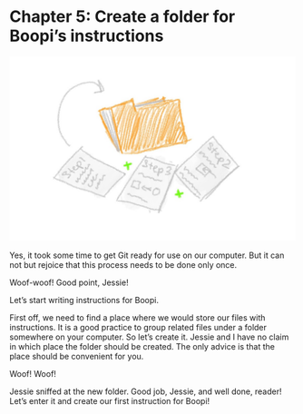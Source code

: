 # Chapter 5: Create a folder for Boopi’s instructions

![Files with arrows pointing inside a folder](./images/chapter-05.jpeg)

Yes, it took some time to get Git ready for use on our computer. But it can not but rejoice that this process needs to be done only once.

Woof-woof! Good point, Jessie!

Let’s start writing instructions for Boopi.

First off, we need to find a place where we would store our files with instructions. It is a good practice to group related files under a folder somewhere on your computer. So let’s create it. Jessie and I have no claim in which place the folder should be created. The only advice is that the place should be convenient for you.

Woof! Woof!

Jessie sniffed at the new folder. Good job, Jessie, and well done, reader! Let’s enter it and create our first instruction for Boopi!

